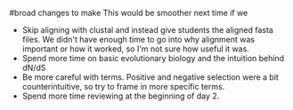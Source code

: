 #broad changes to make
This would be smoother next time if we
- Skip aligning with clustal and instead give students the aligned fasta files. We didn't have enough time to go into why alignment was important or how it worked, so I'm not sure how useful it was.
- Spend more time on basic evolutionary biology and the intuition behind dN/dS
- Be more careful with terms. Positive and negative selection were a bit counterintuitive, so try to frame in more specific terms.
- Spend more time reviewing at the beginning of day 2.










